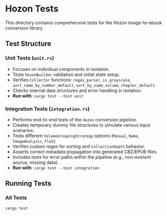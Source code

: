 # Hozon Tests

This directory contains comprehensive tests for the Hozon image-to-ebook conversion library.

## Test Structure

### Unit Tests (`unit.rs`)

- Focuses on individual components in isolation.
- Tests `HozonBuilder` validation and initial state setup.
- Verifies `Collector` functions: `regex_parser`, `is_grayscale`, `sort_name_by_number_default`, `sort_by_name_volume_chapter_default`.
- Checks internal data structures and error handling in isolation.
- **Run with**: `cargo test --test unit`

### Integration Tests (`integration.rs`)

- Performs end-to-end tests of the `Hozon` conversion pipeline.
- Creates temporary dummy file structures to simulate various input scenarios.
- Tests different `VolumeGroupingStrategy` options (`Manual`, `Name`, `ImageAnalysis`, `Flat`).
- Verifies custom regex for sorting and `CollectionDepth` behavior.
- Asserts correct metadata propagation into generated CBZ/EPUB files.
- Includes tests for error paths within the pipeline (e.g., non-existent source, missing data).
- **Run with**: `cargo test --test integration`

## Running Tests

### All Tests

```bash
cargo test
```
